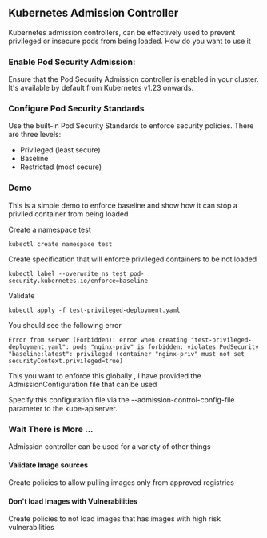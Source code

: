 ## Kubernetes Admission Controller

Kubernetes admission controllers, can be effectively used to prevent privileged or insecure pods from being loaded. 
How do you want to use it

### Enable Pod Security Admission:
Ensure that the Pod Security Admission controller is enabled in your cluster. It's available by default from Kubernetes v1.23 onwards.

### Configure Pod Security Standards
Use the built-in Pod Security Standards to enforce security policies. There are three levels:
 - Privileged (least secure)
 - Baseline
 - Restricted (most secure)

### Demo 

This is a simple demo to enforce baseline and show how it can stop a priviled container from being loaded

Create a namespace test 

```kubectl create namespace test```

Create specification that will enforce privileged containers to be not loaded

```kubectl label --overwrite ns test pod-security.kubernetes.io/enforce=baseline```

Validate 

```kubectl apply -f test-privileged-deployment.yaml ```

You should see the following error

```
Error from server (Forbidden): error when creating "test-privileged-deployment.yaml": pods "nginx-priv" is forbidden: violates PodSecurity "baseline:latest": privileged (container "nginx-priv" must not set securityContext.privileged=true)
```

This you want to enforce this globally , I have provided the AdmissionConfiguration file that can be used 

Specify this configuration file via the --admission-control-config-file parameter to the kube-apiserver.


### Wait There is More ...
Admission controller can be used for a variety of other things 

#### Validate Image sources
Create policies to allow pulling images only from approved registries

#### Don't load Images with Vulnerabilities
Create policies to not load images that has images with high risk vulnerabilities


